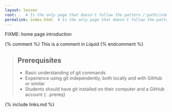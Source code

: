 ```yaml
---
layout: lesson
root: .  # Is the only page that doesn't follow the pattern /:path/index.html
permalink: index.html  # Is the only page that doesn't follow the pattern /:path/index.html
---
```

FIXME: home page introduction

<!-- this is an html comment -->

{% comment %} This is a comment in Liquid {% endcomment %}

> ## Prerequisites
>
> - Basic understanding of git commands
> - Experience using git independently, both locally and with GitHub or similar
> - Students should have git installed on their computer and a GitHub account
{: .prereq}

{% include links.md %}
